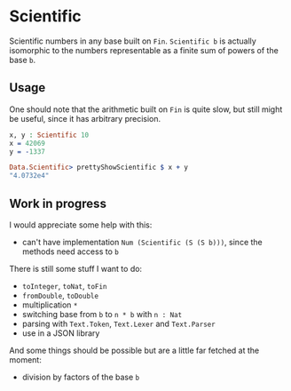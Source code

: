 # Scientific
Scientific numbers in any base built on `Fin`.
`Scientific b` is actually isomorphic to the numbers representable as a finite sum of powers of the base `b`.

## Usage
One should note that the arithmetic built on `Fin` is quite slow, but still might be useful, since it has arbitrary precision.

```idris
x, y : Scientific 10
x = 42069
y = -1337

Data.Scientific> prettyShowScientific $ x + y
"4.0732e4"
```

## Work in progress
I would appreciate some help with this:
* can't have implementation `Num (Scientific (S (S b)))`, since the methods need access to `b`

There is still some stuff I want to do:
* `toInteger`, `toNat`, `toFin`
* `fromDouble`, `toDouble`
* multiplication `*`
* switching base from `b` to `n * b` with `n : Nat`
* parsing with `Text.Token`, `Text.Lexer` and `Text.Parser`
* use in a JSON library

And some things should be possible but are a little far fetched at the moment:
* division by factors of the base `b`
